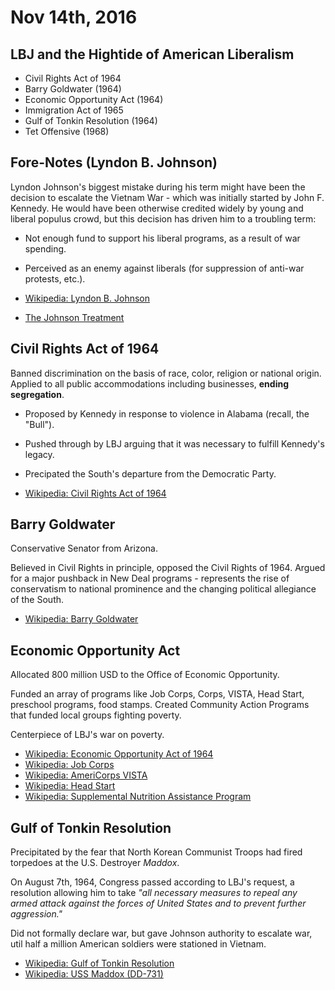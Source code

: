 Nov 14th, 2016
==============

LBJ and the Hightide of American Liberalism
-------------------------------------------

- Civil Rights Act of 1964
- Barry Goldwater (1964)
- Economic Opportunity Act (1964)
- Immigration Act of 1965
- Gulf of Tonkin Resolution (1964)
- Tet Offensive (1968)

Fore-Notes (Lyndon B. Johnson)
------------------------------

Lyndon Johnson's biggest mistake during his term might have been the decision to escalate the Vietnam War - which was initially started by John F. Kennedy. He would have been otherwise credited widely by young and liberal populus crowd, but this decision has driven him to a troubling term:

- Not enough fund to support his liberal programs, as a result of war spending.
- Perceived as an enemy against liberals (for suppression of anti-war protests, etc.).


- [Wikipedia: Lyndon B. Johnson](https://en.wikipedia.org/wiki/Lyndon_B._Johnson)
- [The Johnson Treatment](https://sites.google.com/site/ucf2020/sources/student-pages/the-johnson-treatment)

Civil Rights Act of 1964
------------------------

Banned discrimination on the basis of race, color, religion or national origin. Applied to all public accommodations including businesses, **ending segregation**.

- Proposed by Kennedy in response to violence in Alabama (recall, the "Bull").
- Pushed through by LBJ arguing that it was necessary to fulfill Kennedy's legacy.
- Precipated the South's departure from the Democratic Party.

- [Wikipedia: Civil Rights Act of 1964](https://en.wikipedia.org/wiki/Civil_Rights_Act_of_1964)

Barry Goldwater
---------------

Conservative Senator from Arizona.

Believed in Civil Rights in principle, opposed the Civil Rights of 1964. Argued for a major pushback in New Deal programs - represents the rise of conservatism to national prominence and the changing political allegiance of the South.

- [Wikipedia: Barry Goldwater](https://en.wikipedia.org/wiki/Barry_Goldwater)

Economic Opportunity Act
------------------------

Allocated 800 million USD to the Office of Economic Opportunity.

Funded an array of programs like Job Corps, Corps, VISTA, Head Start, preschool programs, food stamps. Created Community Action Programs that funded local groups fighting poverty.

Centerpiece of LBJ's war on poverty.

- [Wikipedia: Economic Opportunity Act of 1964](https://en.wikipedia.org/wiki/Economic_Opportunity_Act_of_1964)
- [Wikipedia: Job Corps](https://en.wikipedia.org/wiki/Job_Corps)
- [Wikipedia: AmeriCorps VISTA](https://en.wikipedia.org/wiki/AmeriCorps_VISTA)
- [Wikipedia: Head Start](https://en.wikipedia.org/wiki/Head_Start_%28program%29)
- [Wikipedia: Supplemental Nutrition Assistance Program](https://en.wikipedia.org/wiki/Supplemental_Nutrition_Assistance_Program)

Gulf of Tonkin Resolution
-------------------------

Precipitated by the fear that North Korean Communist Troops had fired torpedoes at the U.S. Destroyer *Maddox*.

On August 7th, 1964, Congress passed according to LBJ's request, a resolution allowing him to take *"all necessary measures to repeal any armed attack against the forces of United States and to prevent further aggression."*

Did not formally declare war, but gave Johnson authority to escalate war, util half a million American soldiers were stationed in Vietnam.

- [Wikipedia: Gulf of Tonkin Resolution](https://en.wikipedia.org/wiki/Gulf_of_Tonkin_Resolution)
- [Wikipedia: USS Maddox (DD-731)](https://en.wikipedia.org/wiki/USS_Maddox_%28DD-731%29)
